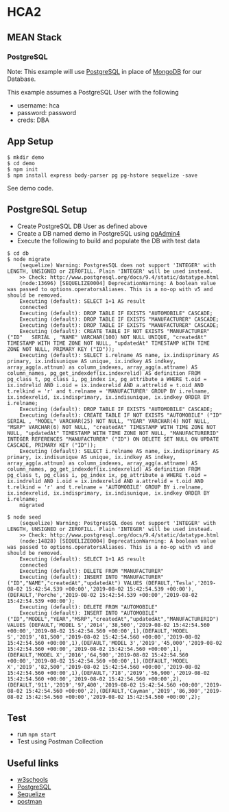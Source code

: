 # HCA2
## MEAN Stack
### PostgreSQL

Note: This example will use [PostgreSQL](https://www.postgresql.org/) in place of [MongoDB](https://www.mongodb.com/) for our Database. 

This example assumes a PostgreSQL User with the following
+ username: hca
+ password: password
+ creds: DBA

## App Setup
```
$ mkdir demo
$ cd demo
$ npm init
$ npm install express body-parser pg pg-hstore sequelize -save
```

See demo code.


## PostgreSQL Setup
+ Create PostgreSQL DB User as defined above
+ Create a DB named demo in PostgreSQL using [pgAdmin4](http://127.0.0.1:49799/browser/)
+ Execute the following to build and populate the DB with test data
```
$ cd db
$ node migrate
    (sequelize) Warning: PostgresSQL does not support 'INTEGER' with LENGTH, UNSIGNED or ZEROFILL. Plain 'INTEGER' will be used instead.
    >> Check: http://www.postgresql.org/docs/9.4/static/datatype.html
    (node:13696) [SEQUELIZE0004] DeprecationWarning: A boolean value was passed to options.operatorsAliases. This is a no-op with v5 and should be removed.
    Executing (default): SELECT 1+1 AS result
    connected
    Executing (default): DROP TABLE IF EXISTS "AUTOMOBILE" CASCADE;
    Executing (default): DROP TABLE IF EXISTS "MANUFACTURER" CASCADE;
    Executing (default): DROP TABLE IF EXISTS "MANUFACTURER" CASCADE;
    Executing (default): CREATE TABLE IF NOT EXISTS "MANUFACTURER" ("ID"   SERIAL , "NAME" VARCHAR(100) NOT NULL UNIQUE, "createdAt" TIMESTAMP WITH TIME ZONE NOT NULL, "updatedAt" TIMESTAMP WITH TIME ZONE NOT NULL, PRIMARY KEY ("ID"));
    Executing (default): SELECT i.relname AS name, ix.indisprimary AS primary, ix.indisunique AS unique, ix.indkey AS indkey, array_agg(a.attnum) as column_indexes, array_agg(a.attname) AS column_names, pg_get_indexdef(ix.indexrelid) AS definition FROM pg_class t, pg_class i, pg_index ix, pg_attribute a WHERE t.oid = ix.indrelid AND i.oid = ix.indexrelid AND a.attrelid = t.oid AND t.relkind = 'r' and t.relname = 'MANUFACTURER' GROUP BY i.relname, ix.indexrelid, ix.indisprimary, ix.indisunique, ix.indkey ORDER BY i.relname;
    Executing (default): DROP TABLE IF EXISTS "AUTOMOBILE" CASCADE;
    Executing (default): CREATE TABLE IF NOT EXISTS "AUTOMOBILE" ("ID"   SERIAL , "MODEL" VARCHAR(25) NOT NULL, "YEAR" VARCHAR(4) NOT NULL, "MSRP" VARCHAR(6) NOT NULL, "createdAt" TIMESTAMP WITH TIME ZONE NOT NULL, "updatedAt" TIMESTAMP WITH TIME ZONE NOT NULL, "MANUFACTURERID" INTEGER REFERENCES "MANUFACTURER" ("ID") ON DELETE SET NULL ON UPDATE CASCADE, PRIMARY KEY ("ID"));
    Executing (default): SELECT i.relname AS name, ix.indisprimary AS primary, ix.indisunique AS unique, ix.indkey AS indkey, array_agg(a.attnum) as column_indexes, array_agg(a.attname) AS column_names, pg_get_indexdef(ix.indexrelid) AS definition FROM pg_class t, pg_class i, pg_index ix, pg_attribute a WHERE t.oid = ix.indrelid AND i.oid = ix.indexrelid AND a.attrelid = t.oid AND t.relkind = 'r' and t.relname = 'AUTOMOBILE' GROUP BY i.relname, ix.indexrelid, ix.indisprimary, ix.indisunique, ix.indkey ORDER BY i.relname;
    migrated

$ node seed
    (sequelize) Warning: PostgresSQL does not support 'INTEGER' with LENGTH, UNSIGNED or ZEROFILL. Plain 'INTEGER' will be used instead.
    >> Check: http://www.postgresql.org/docs/9.4/static/datatype.html
    (node:14828) [SEQUELIZE0004] DeprecationWarning: A boolean value was passed to options.operatorsAliases. This is a no-op with v5 and should be removed.
    Executing (default): SELECT 1+1 AS result
    connected
    Executing (default): DELETE FROM "MANUFACTURER"
    Executing (default): INSERT INTO "MANUFACTURER" ("ID","NAME","createdAt","updatedAt") VALUES (DEFAULT,'Tesla','2019-08-02 15:42:54.539 +00:00','2019-08-02 15:42:54.539 +00:00'),(DEFAULT,'Porche','2019-08-02 15:42:54.539 +00:00','2019-08-02 15:42:54.539 +00:00');
    Executing (default): DELETE FROM "AUTOMOBILE"
    Executing (default): INSERT INTO "AUTOMOBILE" ("ID","MODEL","YEAR","MSRP","createdAt","updatedAt","MANUFACTURERID") VALUES (DEFAULT,'MODEL S','2014','38,500','2019-08-02 15:42:54.560 +00:00','2019-08-02 15:42:54.560 +00:00',1),(DEFAULT,'MODEL S','2019','81,500','2019-08-02 15:42:54.560 +00:00','2019-08-02 15:42:54.560 +00:00',1),(DEFAULT,'MODEL 3','2019','45,000','2019-08-02 15:42:54.560 +00:00','2019-08-02 15:42:54.560 +00:00',1),(DEFAULT,'MODEL X','2016','64,500','2019-08-02 15:42:54.560 +00:00','2019-08-02 15:42:54.560 +00:00',1),(DEFAULT,'MODEL X','2019','82,500','2019-08-02 15:42:54.560 +00:00','2019-08-02 15:42:54.560 +00:00',1),(DEFAULT,'718','2019','56,900','2019-08-02 15:42:54.560 +00:00','2019-08-02 15:42:54.560 +00:00',2),(DEFAULT,'911','2019','97,400','2019-08-02 15:42:54.560 +00:00','2019-08-02 15:42:54.560 +00:00',2),(DEFAULT,'Cayman','2019','86,300','2019-08-02 15:42:54.560 +00:00','2019-08-02 15:42:54.560 +00:00',2);
```

## Test
+ run ```npm start```
+ Test using Postman Collection


## Useful links
* [w3schools](https://www.w3schools.com)
* [PostgreSQL](https://www.postgresql.org/)
* [Sequelize](http://docs.sequelizejs.com/)
* [postman](https://www.getpostman.com)
